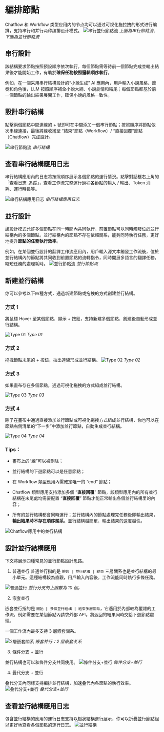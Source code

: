 # 編排節點
Chatflow 和 Workflow 类型应用内的节点均可以通过可视化拖拉拽的形式进行编排，支持串行和并行两种编排设计模式。
![串行並行節點流](/工作流/images/串行並行節點流.png)
*上圖為串行節點流、下圖為並行節點流*
## 串行設計
該結構要求節點按照預設順序依次執行，每個節點需等待前一個節點完成並輸出結果後才能開始工作，有助於**確保任務按照邏輯順序執行**。

例如，在一個采用串行結構設計的“小說生成” AI 應用內，用戶輸入小說風格、節奏和角色後，LLM 按照順序補全小說大綱、小說劇情和結尾；每個節點都基於前一個節點的輸出結果展開工作，確保小說的風格一致性。

## 設計串行結構
點擊兩個節點中間連線的 + 號即可在中間添加一個串行節點；按照順序將節點依次串線連接，最後將線收攏至 “結束”節點（Workflow）/ “直接回覆”節點（Chatflow）完成設計。

![串行節點流](/工作流/images/串行節點流.png)
*串行結構*

## 查看串行結構應用日志
串行結構應用內的日志將按照順序展示各個節點的運行情況。點擊對話框右上角的 「查看日志-追蹤」，查看工作流完整運行過程各節點的輸入 / 輸出、Token 消耗、運行時長等。

![串行結構應用日志](/工作流/images/串行結構應用日志.png)
*串行結構應用日志*

## 並行設計
該設計模式允許多個節點在同一時間內共同執行，前置節點可以同時觸發位於並行結構內的多個節點。並行結構內的節點不存在依賴關系，能夠同時執行任務，更好地提升**節點的任務執行效率**。

例如，在某個並行設計的翻譯工作流應用內，用戶輸入源文本觸發工作流後，位於並行結構內的節點將共同收到前置節點的流轉指令，同時開展多語言的翻譯任務，縮短任務的處理耗時。
![並行節點流](/工作流/images/並行節點流.png)
*並行節點流*

## 新建並行結構
你可以參考以下四種方式，通過新建節點或拖拽的方式創建並行結構。

### 方式 1

將鼠標 Hover 至某個節點，顯示 + 按鈕，支持新建多個節點，創建後自動形成並行結構。

![Type 01](/工作流/images/type_01.png)
*Type 01*

### 方式 2

拖拽節點末尾的 + 按鈕，拉出連線形成並行結構。
![Type 02](/工作流/images/type_02.png)
*Type 02*

### 方式 3

如果畫布存在多個節點，通過可視化拖拽的方式組成並行結構。

![Type 03](/工作流/images/type_03.png)
*Type 03*

### 方式 4

除了在畫布中通過直接添加並行節點或可視化拖拽方式組成並行結構，你也可以在節點右側清單的“下一步”中添加並行節點，自動生成並行結構。

![Type 04](/工作流/images/type_04.png)
*Type 04*

### Tips：

- 畫布上的“線”可以被刪除；

- 並行結構的下遊節點可以是任意節點；

- 在 Workflow 類型應用內需確定唯一的 “end” 節點；

- Chatflow 類型應用支持添加多個 “**直接回覆**” 節點，該類型應用內的所有並行結構在末尾處均需要配置 “**直接回覆**” 節點才能正常輸出各個並行結構里的內容；

- 所有的並行結構都會同時運行；並行結構內的節點處理完任務後即輸出結果，**輸出結果時不存在順序關系**。並行結構越簡單，輸出結果的速度越快。

![Chatflow應用中的並行結構](/工作流/images/Chatflow應用中的並行結構.png)

## 設計並行結構應用
下文將展示四種常見的並行節點設計思路。
1. 普通並行
普通並行指的是 ```開始 | 並行結構 | 結束``` 三層關系也是並行結構的最小單元。這種結構較為直觀，用戶輸入內容後，工作流能同時執行多條任務。

![普通並行](/工作流/images/普通並行.png)
*並行分支的上限數為 10 個。*

2. 嵌套並行


嵌套並行指的是 ```開始 | 多個並行結構 | 結束多層關系```，它適用於內部較為覆雜的工作流，例如需要在某個節點內請求外部 API，將返回的結果同時交給下遊節點處理。

一個工作流內最多支持 3 層嵌套關系。

![2層嵌套關系](/工作流/images/2層嵌套關系.png)
*嵌套并行：2 层嵌套关系*

3. 條件分支 + 並行

並行結構也可以和條件分支共同使用。
![條件分支+並行](/工作流/images/條件分支+並行.png)
*條件分支+並行*

4. 叠代分支 + 並行

叠代分支內同樣支持編排並行結構，加速叠代內各節點的執行效率。
![叠代分支+並行](/工作流/images/叠代分支+並行.png)
*叠代分支+並行*

## 查看並行結構應用日志
包含並行結構的應用的運行日志支持以樹狀結構進行展示，你可以折疊並行節點組以更好地查看各個節點的運行日志。
![並行結構](/工作流/images/並行結構.png)